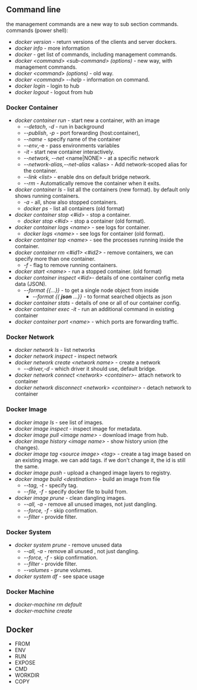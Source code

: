 <!--
ignore these words in spell check for this file
// cSpell:ignore
-->

## Command line

the management commands are a new way to sub section commands.
commands (power shell):

- _docker version_ - return versions of the clients and server dockers.
- _docker info_ - more information
- _docker_ - get list of commands, including management commands.
- _docker \<command> \<sub-command> (options)_ - new way, with management commands.
- _docker \<command> (options)_ - old way.
- _docker \<command> --help_ - information on command.
- _docker login_ - login to hub
- _docker logout_ - logout from hub

### Docker Container

- _docker container run_ - start new a container, with an image
  - _--detach_, _-d_ - run in background
  - _--publish_, _-p_ - port forwarding (host:container),
  - _--name_ - specify name of the container
  - _--env_,-e - pass environments variables
  - _-it_ - start new container interactively.
  - _--network, --net_ \<name|NONE> - at a specific network
  - _--network-alias,--net-alias_ \<alias> - Add network-scoped alias for the container.
  - _--link \<list>_ - enable dns on default bridge network.
  - _--rm_ - Automatically remove the container when it exits.
- _docker container ls_ - list all the containers (new format). by default only shows running containers.
  - _-a_ - all, show also stopped containers.
  - _docker ps_ - list all containers (old format)
- _docker container stop <#id>_ - stop a container.
  - _docker stop <#id>_ - stop a container (old format).
- _docker container logs \<name>_ - see logs for container.
  - _docker logs \<name>_ - see logs for container (old format).
- _docker container top \<name>_ - see the processes running inside the container.
- _docker container rm <#id1> <#id2>_ - remove containers, we can specify more than one container.
  - _-f_ - flag to remove running containers.
- _docker start \<name>_ - run a stopped container. (old format)
- _docker container inspect <#id>_- details of one container config meta data (JSON).
  - _--format {{...}}_ - to get a single node object from inside
    - _--format {{ **json** ...}}_ - to format searched objects as json
- _docker container stats_ - details of one or all of our container config.
- _docker container exec -it_ - run an additional command in existing container
- _docker container port \<name>_ - which ports are forwarding traffic.

### Docker Network

- _docker network ls_ - list networks
- _docker network inspect_ - inspect network
- _docker network create \<network name>_ - create a network
  - _--driver,-d_ - which driver it should use, default bridge.
- _docker network connect \<network> \<container>_- attach network to container
- _docker network disconnect \<network> \<container>_ - detach network to container

### Docker Image

- _docker image ls_ - see list of images.
- _docker image inspect_ - inspect image for metadata.
- _docker image pull \<image name>_ - download image from hub.
- _docker image history \<image name>_ - show history union (the changes).
- _docker image tag \<source image> \<tag>_ - create a tag image based on an existing image. we can add tags. if we don't change it, the id is still the same.
- _docker image push_ - upload a changed image layers to registry.
- _docker image build \<destination>_ - build an image from file
  - _--tag, -t_ - specify tag.
  - _--file, -f_ - specify docker file to build from.
- _docker image prune_ - clean dangling images.
  - _--all, -a_ - remove all unused images, not just dangling.
  - _--force, -f_ - skip confirmation.
  - _--filter_ - provide filter.

### Docker System

- _docker system prune_ - remove unused data
  - _--all, -a_ - remove all unused , not just dangling.
  - _--force, -f_ - skip confirmation.
  - _--filter_ - provide filter.
  - _--volumes_ - prune volumes.
- _docker system df_ - see space usage

### Docker Machine

- _docker-machine rm default_
- _docker-machine create_

## Docker

- FROM
- ENV
- RUN
- EXPOSE
- CMD
- WORKDIR
- COPY
